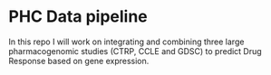 # PHC Data pipeline

In this repo I will work on integrating and combining three large pharmacogenomic studies (CTRP, CCLE and GDSC) to predict Drug Response based on gene expression. 
